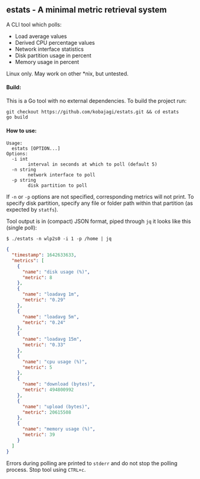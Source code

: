 ## estats - A minimal metric retrieval system

A CLI tool which polls:
- Load average values
- Derived CPU percentage values
- Network interface statistics
- Disk partition usage in percent
- Memory usage in percent

Linux only.
May work on other *nix, but untested.

#### Build:

This is a Go tool with no external dependencies. To build the project run:

```
git checkout https://github.com/kobajagi/estats.git && cd estats
go build
```

#### How to use:

```
Usage:
  estats [OPTION...]
Options:
  -i int
    	interval in seconds at which to poll (default 5)
  -n string
    	network interface to poll
  -p string
    	disk partition to poll
```

If `-n` or `-p` options are not specified, corresponding metrics will not print. To specify disk partition, specify any file or folder path within that partition (as expected by `statfs`).

Tool output is in (compact) JSON format, piped through `jq` it looks like this (single poll):

```$ ./estats -n wlp2s0 -i 1 -p /home | jq```

```json
{
  "timestamp": 1642633633,
  "metrics": [
    {
      "name": "disk usage (%)",
      "metric": 8
    },
    {
      "name": "loadavg 1m",
      "metric": "0.29"
    },
    {
      "name": "loadavg 5m",
      "metric": "0.24"
    },
    {
      "name": "loadavg 15m",
      "metric": "0.33"
    },
    {
      "name": "cpu usage (%)",
      "metric": 5
    },
    {
      "name": "download (bytes)",
      "metric": 494800992
    },
    {
      "name": "upload (bytes)",
      "metric": 20615508
    },
    {
      "name": "memory usage (%)",
      "metric": 39
    }
  ]
}
```

Errors during polling are printed to `stderr` and do not stop the polling process. Stop tool using `CTRL+c`.
